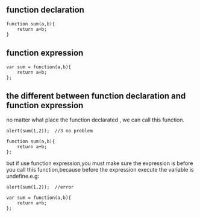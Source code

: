 ## function declaration

```
function sum(a,b){
	return a+b;
}
```

## function expression

```
var sum = function(a,b){
	return a+b;
};
```

## the different between function declaration and function expression

no matter what place the function declarated , we can call this function.

```
alert(sum(1,2));  //3 no problem

function sum(a,b){
	return a+b;
};

```

but if use function expression,you must make sure the expression is before you call this function,because before the expression execute the variable is undefine.e.g:

```
alert(sum(1,2));  //error

var sum = function(a,b){
	return a+b;
};

```
